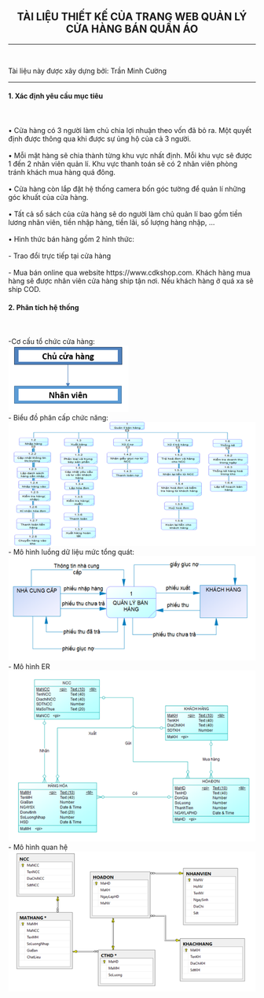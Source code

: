 <center><H2>TÀI LIỆU THIẾT KẾ CỦA TRANG WEB QUẢN LÝ CỬA HÀNG BÁN QUẦN ÁO</H2></center>
<hr/></br>
<p>Tài liệu này được xây dựng bởi: Trần Minh Cường</p>
<hr/>
<p><H4>1.	Xác định yêu cầu mục tiêu</H4><br/>
<br/>•	Cửa hàng có 3 người làm chủ chia lợi nhuận theo vốn đã bỏ ra. Một quyết định được thông qua khi được sự ủng hộ của cả 3 người.<br/>
<br/>•	Mỗi mặt hàng sẽ chia thành từng khu vực nhất định. Mỗi khu vực sẽ được 1 đến 2 nhân viên quản lí. Khu vực thanh toán sẽ có 2 nhân viên phòng tránh khách mua hàng quá đông.<br/>
<br/>•	Cửa hàng còn lắp đặt hệ thống camera bốn góc tường để quản lí những góc khuất của cửa hàng.<br/>
<br/>•	Tất cả sổ sách của cửa hàng sẽ do người làm chủ quản lí bao gồm tiền lương nhân viên, tiền nhập hàng, tiền lãi, số lượng hàng nhập, …<br/>
<br/>•	Hình thức bán hàng gồm 2 hình thức:<br/>
<br/>-	Trao đổi trực tiếp tại cửa hàng<br/>
<br/>-	Mua bán online qua website https://www.cdkshop.com. Khách hàng mua hàng sẽ được nhân viên cửa hàng ship tận nơi. Nếu khách hàng ở quá xa sẽ ship COD.<br/>
<p><H4>2. Phân tích hệ thống </H4><br/>
<br/>-Cơ cấu tổ chức cửa hàng:<br/>
<img src="https://github.com/PhatTrienMaNguonMo/KetThucMon/blob/master/AnhTLTK/01.png" />
<br/>- Biểu đồ phân cấp chức năng: <br/>
<img src="https://github.com/PhatTrienMaNguonMo/KetThucMon/blob/master/AnhTLTK/02.png" />
<br/>- Mô hình luồng dữ liệu mức tổng quát: <br/>
<img src="https://github.com/PhatTrienMaNguonMo/KetThucMon/blob/master/AnhTLTK/03.png" />
<br/>- Mô hình ER <br/>
<img src="https://github.com/PhatTrienMaNguonMo/KetThucMon/blob/master/AnhTLTK/04.png" />
<br/>- Mô hình quan hệ <br/>
<img src="https://github.com/PhatTrienMaNguonMo/KetThucMon/blob/master/AnhTLTK/05.png" />




